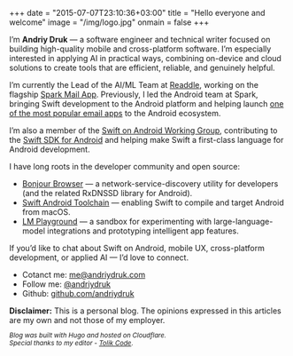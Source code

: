 +++
date = "2015-07-07T23:10:36+03:00"
title = "Hello everyone and welcome"
image = "/img/logo.jpg"
onmain = false
+++

I’m **Andriy Druk** — a software engineer and technical writer focused on building high-quality mobile and cross-platform software. I’m especially interested in applying AI in practical ways, combining on-device and cloud solutions to create tools that are efficient, reliable, and genuinely helpful.

I’m currently the Lead of the AI/ML Team at [Readdle](https://readdle.com/), working on the flagship [Spark Mail App](https://sparkmailapp.com/). Previously, I led the Android team at Spark, bringing Swift development to the Android platform and helping launch [one of the most popular email apps](https://play.google.com/store/apps/details?id=com.readdle.spark) to the Android ecosystem.

I’m also a member of the [Swift on Android Working Group](https://www.swift.org/android-workgroup/), contributing to the [Swift SDK for Android](https://www.swift.org/documentation/articles/swift-sdk-for-android-getting-started.html) and helping make Swift a first-class language for Android development.

I have long roots in the developer community and open source:

* [Bonjour Browser](https://github.com/andriydruk/BonjourBrowser) — a network-service-discovery utility for developers (and the related RxDNSSD library for Android).
* [Swift Android Toolchain](https://github.com/readdle/swift-android-toolchain) — enabling Swift to compile and target Android from macOS.
* [LM Playground](https://github.com/andriydruk/LMPlayground) — a sandbox for experimenting with large-language-model integrations and prototyping intelligent app features.

If you’d like to chat about Swift on Android, mobile UX, cross-platform development, or applied AI — I’d love to connect.

* Cotanct me: [me@andriydruk.com](mailto:me@andriydruk.com)
* Follow me: [@andriydruk](https://andriydruk@mastodon.social/@andriydruk)
* Github: [github.com/andriydruk](https://github.com/andriydruk)

<div class="alert alert-warning">
 <strong>Disclaimer:</strong> This is a personal blog. The opinions expressed in this articles are my own and not those of my employer.
</div>

<small>

*Blog was built with Hugo and hosted on Cloudflare. 
<br>Special thanks to my editor - [Tolik Code](https://github.com/tolikcode)*.

</small>